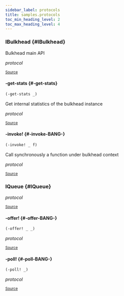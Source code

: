 ```yaml
---
sidebar_label: protocols
title: samples.protocols
toc_min_heading_level: 2
toc_max_heading_level: 4
---
```






### IBulkhead {#IBulkhead}


Bulkhead main API

*protocol*

<p><sub><a href="https://github.com/borkdude/quickdoc/blob/master//src/samples/protocols.clj#L7-L10">Source</a></sub></p>

#### \-get\-stats {#-get-stats}
``` clojure
(-get-stats _)
```


Get internal statistics of the bulkhead instance

*protocol*

<p><sub><a href="https://github.com/borkdude/quickdoc/blob/master//src/samples/protocols.clj#L9-L9">Source</a></sub></p>

#### \-invoke\! {#-invoke-BANG-}
``` clojure
(-invoke! _ f)
```


Call synchronously a function under bulkhead context

*protocol*

<p><sub><a href="https://github.com/borkdude/quickdoc/blob/master//src/samples/protocols.clj#L10-L10">Source</a></sub></p>

### IQueue {#IQueue}


*protocol*

<p><sub><a href="https://github.com/borkdude/quickdoc/blob/master//src/samples/protocols.clj#L3-L5">Source</a></sub></p>

#### \-offer\! {#-offer-BANG-}
``` clojure
(-offer! _ _)
```


*protocol*

<p><sub><a href="https://github.com/borkdude/quickdoc/blob/master//src/samples/protocols.clj#L5-L5">Source</a></sub></p>

#### \-poll\! {#-poll-BANG-}
``` clojure
(-poll! _)
```


*protocol*

<p><sub><a href="https://github.com/borkdude/quickdoc/blob/master//src/samples/protocols.clj#L4-L4">Source</a></sub></p>
